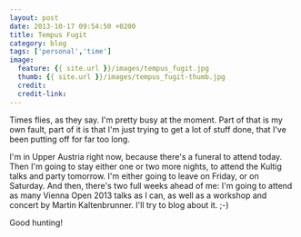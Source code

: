 ```yaml
---
layout: post
date: 2013-10-17 09:54:50 +0200
title: Tempus Fugit
category: blog
tags: ['personal','time']
image:
  feature: {{ site.url }}/images/tempus_fugit.jpg
  thumb: {{ site.url }}/images/tempus_fugit-thumb.jpg
  credit:
  credit-link:
---
```


Times flies, as they say. I'm pretty busy at the moment. Part of that is my own fault, part of it is that I'm just trying to get a lot of stuff done, that I've been putting off for far too long.

I'm in Upper Austria right now, because there's a funeral to attend today. Then I'm going to stay either one or two more nights, to attend the Kultig talks and party tomorrow. I'm either going to leave on Friday, or on Saturday. And then, there's two full weeks ahead of me: I'm going to attend as many Vienna Open 2013 talks as I can, as well as a workshop and concert by Martin Kaltenbrunner. I'll try to blog about it. ;-)

Good hunting!